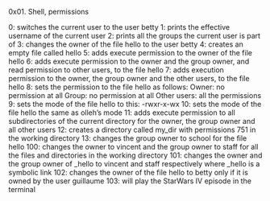 0x01. Shell, permissions

0: switches the current user to the user betty
1: prints the effective username of the current user
2: prints all the groups the current user is part of
3: changes the owner of the file hello to the user betty
4: creates an empty file called hello
5: adds execute permission to the owner of the file hello
6: adds execute permission to the owner and the group owner, and read permission to other users, to the file hello
7: adds execution permission to the owner, the group owner and the other users, to the file hello
8: sets the permission to the file hello as follows:
	Owner: no permission at all
	Group: no permission at all
	Other users: all the permissions
9: sets the mode of the file hello to this:
	-rwxr-x-wx
10: sets the mode of the file hello the same as olleh’s mode
11: adds execute permission to all subdirectories of the current directory for the owner, the group owner and all other users
12: creates a directory called my_dir with permissions 751 in the working directory
13: changes the group owner to school for the file hello
100: changes the owner to vincent and the group owner to staff for all the files and directories in the working directory
101:  changes the owner and the group owner of _hello to vincent and staff respectively where _hello is a symbolic link
102: changes the owner of the file hello to betty only if it is owned by the user guillaume
103: will play the StarWars IV episode in the terminal

